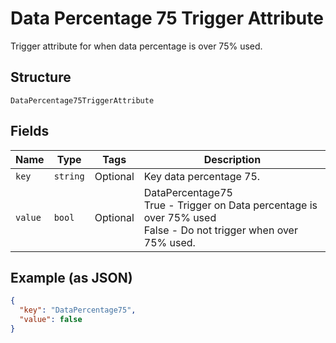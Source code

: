 
# Data Percentage 75 Trigger Attribute

Trigger attribute for when data percentage is over 75% used.

## Structure

`DataPercentage75TriggerAttribute`

## Fields

| Name | Type | Tags | Description |
|  --- | --- | --- | --- |
| `key` | `string` | Optional | Key data percentage 75. |
| `value` | `bool` | Optional | DataPercentage75<br />True - Trigger on Data percentage is over 75% used<br />False - Do not trigger when over 75% used. |

## Example (as JSON)

```json
{
  "key": "DataPercentage75",
  "value": false
}
```

